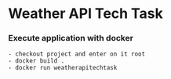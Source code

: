 # Weather API Tech Task

### Execute application with docker 
	- checkout project and enter on it root
	- docker build .
	- docker run weatherapitechtask
